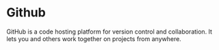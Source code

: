 # Github

GitHub is a code hosting platform for version control and collaboration. It lets you and others work together on projects from anywhere.
